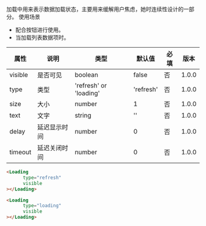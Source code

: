 <Description>
      <Text type='desc'>
           加载中用来表示数据加载状态，主要用来缓解用户焦虑，她时连续性设计的一部分。
      </Text>
      <Text type='title'>使用场景</Text>
      <ul>
            <li>配合按钮进行使用。</li>
            <li>当加载列表数据项时。</li>
      </ul>
</Description>

| 属性 | 说明 | 类型 | 默认值 | 必填 | 版本 |
| - | - | - | - | - | - |
| visible | 是否可见 | boolean | false | 否 | 1.0.0 |
| type | 类型 | 'refresh' or 'loading' | 'refresh' | 否 | 1.0.0 |
| size | 大小 | number | 1 | 否 | 1.0.0 |
| text | 文字 | string | '' | 否 | 1.0.0 |
| delay | 延迟显示时间 | number | 0 | 否 | 1.0.0 |
| timeout | 延迟关闭时间 | number | 0 | 否 | 1.0.0 |

<Title>默认效果</Title>

```html
<Loading
      type="refresh"
      visible
></Loading>
```

<Title>加载中</Title>

```html
<Loading
      type="loading"
      visible
></Loading>
```
